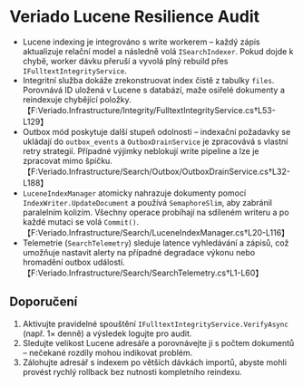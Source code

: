 # Veriado Lucene Resilience Audit

- Lucene indexing je integrováno s write workerem – každý zápis aktualizuje relační model a následně volá `ISearchIndexer`. Pokud dojde k chybě, worker dávku přeruší a vyvolá plný rebuild přes `IFulltextIntegrityService`.
- Integritní služba dokáže zrekonstruovat index čistě z tabulky `files`. Porovnává ID uložená v Lucene s databází, maže osiřelé dokumenty a reindexuje chybějící položky.【F:Veriado.Infrastructure/Integrity/FulltextIntegrityService.cs†L53-L129】
- Outbox mód poskytuje další stupeň odolnosti – indexační požadavky se ukládají do `outbox_events` a `OutboxDrainService` je zpracovává s vlastní retry strategií. Případné výjimky neblokují write pipeline a lze je zpracovat mimo špičku.【F:Veriado.Infrastructure/Search/Outbox/OutboxDrainService.cs†L32-L188】
- `LuceneIndexManager` atomicky nahrazuje dokumenty pomocí `IndexWriter.UpdateDocument` a používá `SemaphoreSlim`, aby zabránil paralelním kolizím. Všechny operace probíhají na sdíleném writeru a po každé mutaci se volá `Commit()`.【F:Veriado.Infrastructure/Search/LuceneIndexManager.cs†L20-L116】
- Telemetrie (`SearchTelemetry`) sleduje latence vyhledávání a zápisů, což umožňuje nastavit alerty na případné degradace výkonu nebo hromadění outbox událostí.【F:Veriado.Infrastructure/Search/SearchTelemetry.cs†L1-L60】

## Doporučení
1. Aktivujte pravidelné spouštění `IFulltextIntegrityService.VerifyAsync` (např. 1× denně) a výsledek logujte pro audit.
2. Sledujte velikost Lucene adresáře a porovnávejte ji s počtem dokumentů – nečekané rozdíly mohou indikovat problém.
3. Zálohujte adresář s indexem po větších dávkách importů, abyste mohli provést rychlý rollback bez nutnosti kompletního reindexu.
